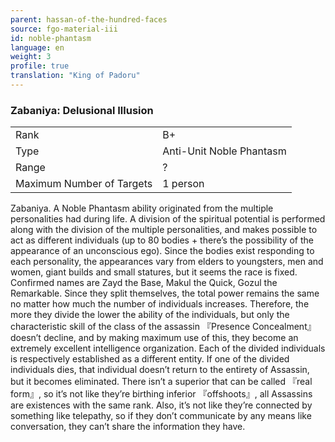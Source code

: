 ```yaml
---
parent: hassan-of-the-hundred-faces
source: fgo-material-iii
id: noble-phantasm
language: en
weight: 3
profile: true
translation: "King of Padoru"
---
```


### Zabaniya: Delusional Illusion

<table>
  <tr><td>Rank</td><td>B+</td></tr>
  <tr><td>Type</td><td>Anti-Unit Noble Phantasm</td></tr>
  <tr><td>Range</td><td>?</td></tr>
  <tr><td>Maximum Number of Targets</td><td>1 person</td></tr>
</table>

Zabaniya.
A Noble Phantasm ability originated from the multiple personalities had during life. A division of the spiritual potential is performed along with the division of the multiple personalities, and makes possible to act as different individuals (up to 80 bodies + there’s the possibility of the appearance of an unconscious ego).
Since the bodies exist responding to each personality, the appearances vary from elders to youngsters, men and women, giant builds and small statures, but it seems the race is fixed.
Confirmed names are Zayd the Base, Makul the Quick, Gozul the Remarkable.
Since they split themselves, the total power remains the same no matter how much the number of individuals increases.
Therefore, the more they divide the lower the ability of the individuals, but only the characteristic skill of the class of the assassin 『Presence Concealment』 doesn’t decline, and by making maximum use of this, they become an extremely excellent intelligence organization.
Each of the divided individuals is respectively established as a different entity.
If one of the divided individuals dies, that individual doesn’t return to the entirety of Assassin, but it becomes eliminated. There isn’t a superior that can be called 『real form』, so it’s not like they’re birthing inferior 『offshoots』, all Assassins are existences with the same rank.
Also, it’s not like they’re connected by something like telepathy, so if they don’t communicate by any means like conversation, they can’t share the information they have.
